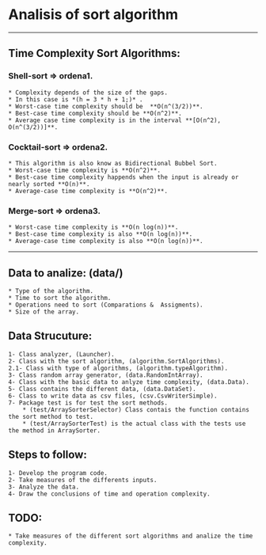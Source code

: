 # Analisis of sort algorithm

---
## Time Complexity Sort Algorithms:

### Shell-sort => ordena1.
    * Complexity depends of the size of the gaps.
    * In this case is *(h = 3 * h + 1;)* .
    * Worst-case time complexity should be  **O(n^(3/2))**.
    * Best-case time complexity should be **O(n^2)**.
    * Average case time complexity is in the interval **[O(n^2), O(n^(3/2))]**.

### Cocktail-sort => ordena2.
    * This algorithm is also know as Bidirectional Bubbel Sort.
    * Worst-case time complexity is **O(n^2)**.
    * Best-case time complexity happends when the input is already or nearly sorted **O(n)**.
    * Average-case time complexity is **O(n^2)**.

### Merge-sort => ordena3. 
    * Worst-case time complexity is **O(n log(n))**.
    * Best-case time complexity is also **O(n log(n))**.
    * Average-case time complexity is also **O(n log(n))**.

---
## Data to analize: (data/)
	* Type of the algorithm.
    * Time to sort the algorithm.
	* Operations need to sort (Comparations &  Assigments).
	* Size of the array.

##  Data Strucuture:
	1- Class analyzer, (Launcher).
	2- Class with the sort algorithm, (algorithm.SortAlgorithms).
    2.1- Class with type of algorithms, (algorithm.typeAlgorithm).
    3- Class random array generator, (data.RandomIntArray).
    4- Class with the basic data to anlyze time complexity, (data.Data).
    5- Class contains the different data, (data.DataSet).
    6- Class to write data as csv files, (csv.CsvWriterSimple).
    7- Package test is for test the sort methods.
        * (test/ArraySorterSelector) Class contais the function contains the sort method to test.
        * (test/ArraySorterTest) is the actual class with the tests use the method in ArraySorter.

## Steps to follow:
	1- Develop the program code.
	2- Take measures of the differents inputs.
	3- Analyze the data.
	4- Draw the conclusions of time and operation complexity.

## TODO:
    * Take measures of the different sort algorithms and analize the time complexity.
